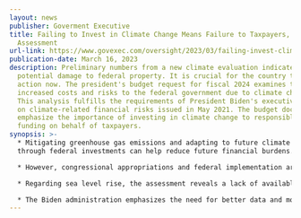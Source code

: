 ```yaml
---
layout: news
publisher: Goverment Executive
title: Failing to Invest in Climate Change Means Failure to Taxpayers, Says New
  Assessment
url-link: https://www.govexec.com/oversight/2023/03/failing-invest-climate-change-means-failure-taxpayers/384106/
publication-date: March 16, 2023
description: Preliminary numbers from a new climate evaluation indicate
  potential damage to federal property. It is crucial for the country to take
  action now. The president's budget request for fiscal 2024 examines the
  increased costs and risks to the federal government due to climate change.
  This analysis fulfills the requirements of President Biden's executive order
  on climate-related financial risks issued in May 2021. The budget documents
  emphasize the importance of investing in climate change to responsibly manage
  funding on behalf of taxpayers.
synopsis: >-
  * Mitigating greenhouse gas emissions and adapting to future climate scenarios
  through federal investments can help reduce future financial burdens. 

  * However, congressional appropriations and federal implementation are necessary to address these risks. 

  * Regarding sea level rise, the assessment reveals a lack of available climate data to accurately estimate the cost implications on federal facilities. Nevertheless, an illustrative analysis using limited public data suggests that the annual replacement value affected by sea level rise could range from $72 million to $127 million by mid-century and from $449 million to $1.786 billion by the end of the century. 

  * The Biden administration emphasizes the need for better data and modeling to accurately assess the true cost of climate change.
---
```

